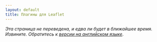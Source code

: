 ```yaml
---
layout: default
title: Плагины для Leaflet
---
```


*Эта страница не переведена, и едва ли будет в ближайшее время. Извините. Обратитесь к [версии на английском языке](../leaflet.html)*.
